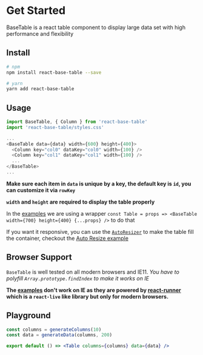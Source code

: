 # Get Started

BaseTable is a react table component to display large data set with high performance and flexibility

## Install

```bash
# npm
npm install react-base-table --save

# yarn
yarn add react-base-table
```

## Usage

```js
import BaseTable, { Column } from 'react-base-table'
import 'react-base-table/styles.css'

...
<BaseTable data={data} width={600} height={400}>
  <Column key="col0" dataKey="col0" width={100} />
  <Column key="col1" dataKey="col1" width={100} />
  ...
</BaseTable>
...
```

**Make sure each item in `data` is unique by a key, the default key is `id`, you can customize it via `rowKey`**

**`width` and `height` are required to display the table properly**

In the [examples](https://autodesk.github.io/react-base-table/examples)
we are using a wrapper `const Table = props => <BaseTable width={700} height={400} {...props} />` to do that

If you want it responsive, you can use the [`AutoResizer`](https://autodesk.github.io/react-base-table/api/autoresizer) to make the table fill the container, checkout the [Auto Resize example](https://autodesk.github.io/react-base-table/examples/auto-resize)

## Browser Support

`BaseTable` is well tested on all modern browsers and IE11. _You have to polyfill `Array.prototype.findIndex` to make it works on IE_

**The [examples](https://autodesk.github.io/react-base-table/examples) don't work on IE as they are powered by [react-runner](https://github.com/nihgwu/react-runner) which is a `react-live` like library but only for modern browsers.**

## Playground

```jsx live
const columns = generateColumns(10)
const data = generateData(columns, 200)

export default () => <Table columns={columns} data={data} />
```
